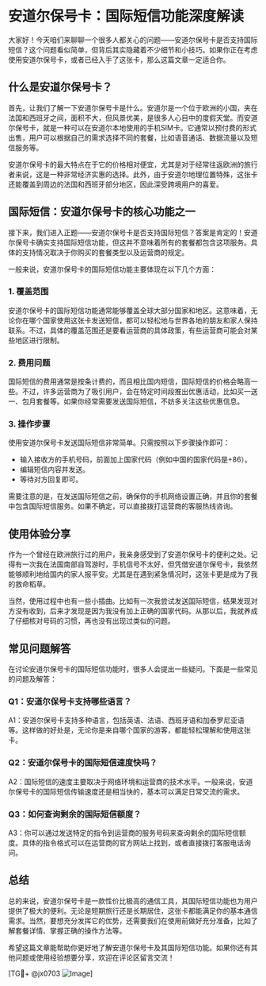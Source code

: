 # 安道尔保号卡：国际短信功能深度解读

大家好！今天咱们来聊聊一个很多人都关心的问题——安道尔保号卡是否支持国际短信？这个问题看似简单，但背后其实隐藏着不少细节和小技巧。如果你正在考虑使用安道尔保号卡，或者已经入手了这张卡，那么这篇文章一定适合你。

## 什么是安道尔保号卡？

首先，让我们了解一下安道尔保号卡是什么。安道尔是一个位于欧洲的小国，夹在法国和西班牙之间，面积不大，但风景优美，是很多人心目中的度假天堂。而安道尔保号卡，就是一种可以在安道尔本地使用的手机SIM卡。它通常以预付费的形式出售，用户可以根据自己的需求选择不同的套餐，比如语音通话、数据流量以及短信服务等。

安道尔保号卡的最大特点在于它的价格相对便宜，尤其是对于经常往返欧洲的旅行者来说，这是一种非常经济实惠的选择。此外，由于安道尔地理位置特殊，这张卡还能覆盖到周边的法国和西班牙部分地区，因此深受跨境用户的喜爱。

## 国际短信：安道尔保号卡的核心功能之一

接下来，我们进入正题——安道尔保号卡是否支持国际短信？答案是肯定的！安道尔保号卡确实支持国际短信功能，但这并不意味着所有的套餐都包含这项服务。具体的支持情况取决于你购买的套餐类型以及运营商的规定。

一般来说，安道尔保号卡的国际短信功能主要体现在以下几个方面：

### 1. **覆盖范围**
安道尔保号卡的国际短信功能通常能够覆盖全球大部分国家和地区。这意味着，无论你在哪个国家使用这张卡发送短信，都可以轻松地与世界各地的朋友和家人保持联系。不过，具体的覆盖范围还是要看运营商的具体政策，有些运营商可能会对某些地区进行限制。

### 2. **费用问题**
国际短信的费用通常是按条计费的，而且相比国内短信，国际短信的价格会略高一些。不过，许多运营商为了吸引用户，会在特定时间段推出优惠活动，比如买一送一、包月套餐等。如果你经常需要发送国际短信，不妨多关注这些优惠信息。

### 3. **操作步骤**
使用安道尔保号卡发送国际短信非常简单。只需按照以下步骤操作即可：
   - 输入接收方的手机号码，前面加上国家代码（例如中国的国家代码是+86）。
   - 编辑短信内容并发送。
   - 等待对方回复即可。

需要注意的是，在发送国际短信之前，确保你的手机网络设置正确，并且你的套餐中包含国际短信服务。如果不确定，可以直接拨打运营商的客服热线咨询。

## 使用体验分享

作为一个曾经在欧洲旅行过的用户，我亲身感受到了安道尔保号卡的便利之处。记得有一次我在法国南部自驾游时，手机信号不太好，但凭借安道尔保号卡，我依然能够顺利地给国内的家人报平安。尤其是在遇到紧急情况时，这张卡更是成为了我的救命稻草。

当然，使用过程中也有一些小插曲。比如有一次我尝试发送国际短信，结果发现对方没有收到，后来才发现是因为我没有加上正确的国家代码。从那以后，我就养成了仔细核对号码的习惯，再也没有出现过类似的问题。

## 常见问题解答

在讨论安道尔保号卡的国际短信功能时，很多人会提出一些疑问。下面是一些常见的问题及解答：

### Q1：安道尔保号卡支持哪些语言？
A1：安道尔保号卡支持多种语言，包括英语、法语、西班牙语和加泰罗尼亚语等。这样做的好处是，无论你是来自哪个国家的游客，都能轻松理解和使用这张卡。

### Q2：安道尔保号卡的国际短信速度快吗？
A2：国际短信的速度主要取决于网络环境和运营商的技术水平。一般来说，安道尔保号卡的国际短信传输速度还是相当快的，基本可以满足日常交流的需求。

### Q3：如何查询剩余的国际短信额度？
A3：你可以通过发送特定的指令到运营商的服务号码来查询剩余的国际短信额度。具体的指令格式可以在运营商的官方网站上找到，或者直接拨打客服电话询问。

## 总结

总的来说，安道尔保号卡是一款性价比极高的通信工具，其国际短信功能也为用户提供了极大的便利。无论是短期旅行还是长期居住，这张卡都能满足你的基本通信需求。当然，要想充分发挥它的优势，还需要我们在使用前做好充分准备，比如了解套餐详情、掌握正确的操作方法等。

希望这篇文章能帮助你更好地了解安道尔保号卡及其国际短信功能。如果你还有其他问题或使用经验想要分享，欢迎在评论区留言交流！

[TG💪+ @jx0703 ![Image](https://github.com/user-attachments/assets/dbca1d08-cadb-493c-b0ec-ad6f7a83f270)]
